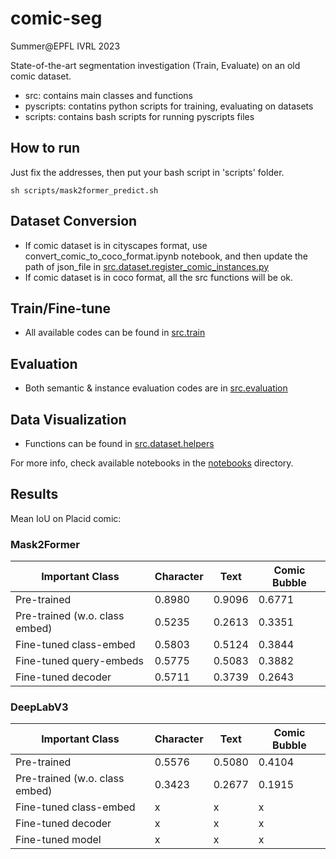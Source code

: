 # comic-seg
Summer@EPFL IVRL 2023

State-of-the-art segmentation investigation (Train, Evaluate) on an old comic dataset.
- src: contains main classes and functions
- pyscripts: contatins python scripts for training, evaluating on datasets
- scripts: contains bash scripts for running pyscripts files

## How to run

Just fix the addresses, then put your bash script in 'scripts' folder.

```
sh scripts/mask2former_predict.sh
```

## Dataset Conversion
- If comic dataset is in cityscapes format, use convert_comic_to_coco_format.ipynb notebook, and then update the path of json_file in [src.dataset.register_comic_instances.py](https://github.com/yaldashbz/comic-seg/blob/main/convert_comic_to_coco_format.ipynb)
- If comic dataset is in coco format, all the src functions will be ok.

## Train/Fine-tune
- All available codes can be found in [src.train](https://github.com/yaldashbz/comic-seg/tree/main/src/train)

## Evaluation
- Both semantic & instance evaluation codes are in [src.evaluation](https://github.com/yaldashbz/comic-seg/tree/main/src/evaluation)

## Data Visualization
- Functions can be found in [src.dataset.helpers](https://github.com/yaldashbz/comic-seg/tree/main/src/dataset/helpers.py)

For more info, check available notebooks in the [notebooks](https://github.com/yaldashbz/comic-seg/tree/main/notebooks) directory.

## Results

Mean IoU on Placid comic:

### Mask2Former
Important Class | Character | Text | Comic Bubble
--- | --- | --- | ---
Pre-trained |  0.8980 | 0.9096 | 0.6771
Pre-trained (w.o. class embed) | 0.5235 | 0.2613 | 0.3351
Fine-tuned class-embed | 0.5803 | 0.5124 | 0.3844
Fine-tuned query-embeds | 0.5775 | 0.5083 | 0.3882
Fine-tuned decoder | 0.5711 | 0.3739 | 0.2643


### DeepLabV3
Important Class | Character | Text | Comic Bubble
--- | --- | --- | ---
Pre-trained | 0.5576 | 0.5080 | 0.4104 
Pre-trained (w.o. class embed) | 0.3423 | 0.2677 | 0.1915
Fine-tuned class-embed | x | x | x
Fine-tuned decoder | x | x | x
Fine-tuned model | x | x | x
